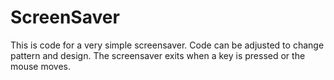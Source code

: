 # ScreenSaver
This is code for a very simple screensaver. Code can be adjusted to change pattern and design. The screensaver exits when a key is pressed or the mouse moves.
